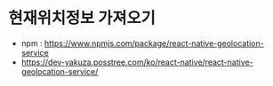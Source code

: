 # 현재위치정보 가져오기
- npm : https://www.npmjs.com/package/react-native-geolocation-service
- https://dev-yakuza.posstree.com/ko/react-native/react-native-geolocation-service/